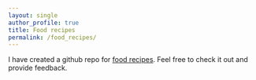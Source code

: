 ```yaml
---
layout: single 
author_profile: true
title: Food recipes
permalink: /food_recipes/
---
```


I have created a github repo for [food recipes](https://github.com/tobielee/recipes). Feel free to check it out and provide feedback.
